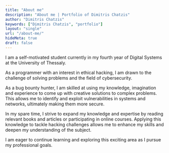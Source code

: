 ```yaml
---
title: "About me"
description: "About me | Portfolio of Dimitris Chatzis"
author: "Dimitris Chatzis"
keywords: ["Dimitris Chatzis", "portfolio"]
layout: "single"
url: "/about-me/"
hideMeta: true
draft: false
---
```


I am a self-motivated student currently in my fourth year of Digital Systems at the University of Thessaly.

As a programmer with an interest in ethical hacking, I am drawn to the challenge of solving problems and the field of cybersecurity.

As a bug bounty hunter, I am skilled at using my knowledge, imagination and experience to come up with creative solutions to complex problems. This allows me to identify and exploit vulnerabilities in systems and networks, ultimately making them more secure.

In my spare time, I strive to expand my knowledge and expertise by reading relevant books and articles or participating in online courses. Applying this knowledge to tackle hacking challenges allows me to enhance my skills and deepen my understanding of the subject.

I am eager to continue learning and exploring this exciting area as I pursue my professional goals.